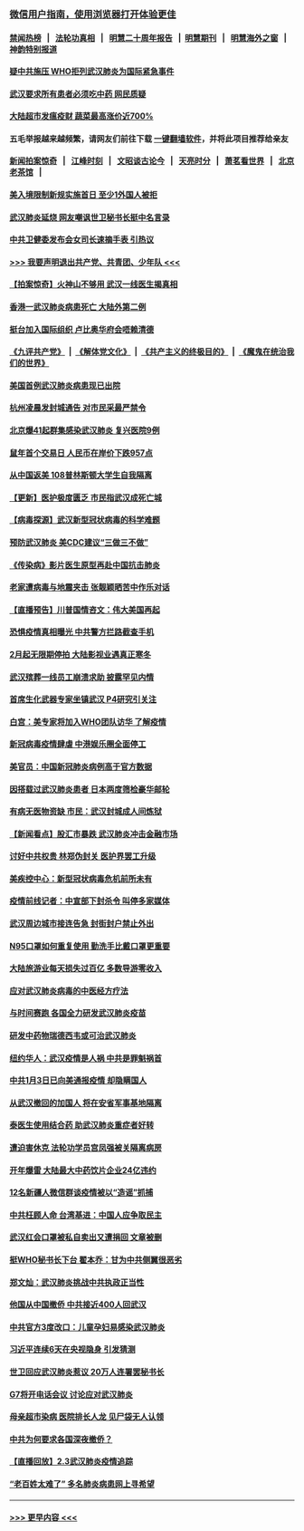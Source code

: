 ### [微信用户指南，使用浏览器打开体验更佳](https://github.com/gfw-breaker/banned-news1/blob/master/indexes/wechat-guide.md?t=0)
#### [禁闻热榜](热点新闻.md?t=0)  &nbsp;&nbsp;|&nbsp;&nbsp; [法轮功真相](https://github.com/gfw-breaker/truth/blob/master/README.md?t=0) &nbsp;&nbsp;|&nbsp;&nbsp; [明慧二十周年报告](https://github.com/gfw-breaker/mh-reports/blob/master/README.md?t=0) &nbsp;&nbsp;|&nbsp;&nbsp;[明慧期刊](https://github.com/gfw-breaker/mh-qikan) &nbsp;&nbsp;|&nbsp;&nbsp; [明慧海外之窗](https://github.com/gfw-breaker/mh-news/blob/master/README.md?t=0) &nbsp;&nbsp;|&nbsp;&nbsp; [神韵特别报道](https://github.com/gfw-breaker/mh-news/blob/master/shenyun.md?t=0)
#### [疑中共施压 WHO拒列武汉肺炎为国际紧急事件](../pages/nsc413/n11843031.md?t=02041522) 
#### [武汉要求所有患者必须吃中药 网民质疑](../pages/nsc413/n11842894.md?t=02041522) 
#### [大陆超市发瘟疫财 蔬菜最高涨价近700%](../pages/nsc413/n11842780.md?t=02041522) 
#### 五毛举报越来越频繁，请网友们前往下载 [一键翻墙软件](https://github.com/gfw-breaker/ssr-accounts)，并将此项目推荐给亲友
#### [新闻拍案惊奇](https://github.com/gfw-breaker/banned-news1/blob/master/pages/link4.md) &nbsp;&nbsp;|&nbsp;&nbsp; [江峰时刻](https://github.com/gfw-breaker/banned-news1/blob/master/pages/link4.md) &nbsp;&nbsp;|&nbsp;&nbsp; [文昭谈古论今](https://github.com/gfw-breaker/banned-news1/blob/master/pages/link4.md) &nbsp;&nbsp;|&nbsp;&nbsp; [天亮时分](https://github.com/gfw-breaker/banned-news1/blob/master/pages/link4.md) &nbsp;&nbsp;|&nbsp;&nbsp; [萧茗看世界](https://github.com/gfw-breaker/banned-news1/blob/master/pages/link4.md) &nbsp;&nbsp;|&nbsp;&nbsp; [北京老茶馆](https://github.com/gfw-breaker/banned-news1/blob/master/pages/link4.md) &nbsp;&nbsp;|&nbsp;&nbsp; 
#### [美入境限制新规实施首日 至少1外国人被拒](../pages/nsc413/n11843058.md?t=02041522) 
#### [武汉肺炎延烧 网友嘲讽世卫秘书长挺中名言录](../pages/nsc413/n11843056.md?t=02041522) 
#### [中共卫健委发布会女司长速摘手表 引热议](../pages/nsc413/n11843116.md?t=02041522) 
#### [>>> 我要声明退出共产党、共青团、少年队 <<<](https://github.com/begood0513/goodnews/blob/master/quit/letter.md) 
#### [【拍案惊奇】火神山不够用 武汉一线医生揭真相](../pages/nsc413/n11842682.md?t=02041522) 
#### [香港一武汉肺炎病患死亡 大陆外第二例](../pages/nsc413/n11843026.md?t=02041522) 
#### [挺台加入国际组织 卢比奥华府会唔赖清德](../pages/nsc413/n11843023.md?t=02041522) 
#### [《九评共产党》](https://github.com/begood0513/9ping.md/blob/master/README.md) &nbsp;|&nbsp; [《解体党文化》](../../../../jtdwh.md/blob/master/README.md)  &nbsp;|&nbsp; [《共产主义的终极目的》](../../../../gczydzjmd.md/blob/master/README.md) &nbsp;|&nbsp; [《魔鬼在统治我们的世界》](../../../../mgztzwmdsj.md/blob/master/README.md) 
#### [美国首例武汉肺炎病患现已出院](../pages/nsc413/n11842740.md?t=02041522) 
#### [杭州凌晨发封城通告 对市民采最严禁令](../pages/nsc413/n11842758.md?t=02041522) 
#### [北京爆41起群集感染武汉肺炎 复兴医院9例](../pages/nsc413/n11841955.md?t=02041522) 
#### [鼠年首个交易日 人民币在岸价下跌957点](../pages/nsc413/n11842681.md?t=02041522) 
#### [从中国返美 108普林斯顿大学生自我隔离](../pages/nsc413/n11842714.md?t=02041522) 
#### [【更新】医护极度匮乏 市民指武汉成死亡城](../pages/nsc413/n11801312.md?t=02041522) 
#### [【病毒探源】武汉新型冠状病毒的科学难题](../pages/nsc413/n11842176.md?t=02041522) 
#### [预防武汉肺炎 美CDC建议“三做三不做”](../pages/nsc413/n11842700.md?t=02041522) 
#### [《传染病》影片医生原型再赴中国抗击肺炎](../pages/nsc413/n11842626.md?t=02041522) 
#### [老家遭病毒与地震夹击 张靓颖晒苦中作乐对话](../pages/nsc413/n11842054.md?t=02041522) 
#### [【直播预告】川普国情咨文：伟大美国再起](../pages/nsc413/n11842079.md?t=02041522) 
#### [恐惧疫情真相曝光 中共警方拦路截查手机](../pages/nsc413/n11842396.md?t=02041522) 
#### [2月起无限期停拍 大陆影视业遇真正寒冬](../pages/nsc413/n11842344.md?t=02041522) 
#### [武汉殡葬一线员工崩溃求助 披露罕见内情](../pages/nsc413/n11842482.md?t=02041522) 
#### [首席生化武器专家坐镇武汉 P4研究引关注](../pages/nsc413/n11842412.md?t=02041522) 
#### [白宫：美专家将加入WHO团队访华 了解疫情](../pages/nsc413/n11842198.md?t=02041522) 
#### [新冠病毒疫情肆虐 中港娱乐圈全面停工](../pages/nsc413/n11842193.md?t=02041522) 
#### [美官员：中国新冠肺炎病例高于官方数据](../pages/nsc413/n11842452.md?t=02041522) 
#### [因搭载过武汉肺炎患者 日本两度筛检豪华邮轮](../pages/nsc413/n11842447.md?t=02041522) 
#### [有病无医物资缺 市民：武汉封城成人间炼狱](../pages/nsc413/n11839878.md?t=02041522) 
#### [【新闻看点】股汇市暴跌 武汉肺炎冲击金融市场](../pages/nsc413/n11842216.md?t=02041522) 
#### [讨好中共权贵 林郑伪封关 医护界罢工升级](../pages/nsc413/n11842359.md?t=02041522) 
#### [美疾控中心：新型冠状病毒危机前所未有](../pages/nsc413/n11842406.md?t=02041522) 
#### [疫情前线记者：中宣部下封杀令 叫停多家媒体](../pages/nsc413/n11842178.md?t=02041522) 
#### [武汉周边城市接连告急 封街封户禁止外出](../pages/nsc413/n11842277.md?t=02041522) 
#### [N95口罩如何重复使用 勤洗手比戴口罩更重要](../pages/nsc413/n11842236.md?t=02041522) 
#### [大陆旅游业每天损失过百亿 多数导游零收入](../pages/nsc413/n11842179.md?t=02041522) 
#### [应对武汉肺炎病毒的中医经方疗法](../pages/nsc413/n11842157.md?t=02041522) 
#### [与时间赛跑  各国全力研发武汉肺炎疫苗](../pages/nsc413/n11842149.md?t=02041522) 
#### [研发中药物瑞德西韦或可治武汉肺炎](../pages/nsc413/n11842100.md?t=02041522) 
#### [纽约华人：武汉疫情是人祸 中共是罪魁祸首](../pages/nsc413/n11840631.md?t=02041522) 
#### [中共1月3日已向美通报疫情 却隐瞒国人](../pages/nsc413/n11841978.md?t=02041522) 
#### [从武汉撤回的加国人 将在安省军事基地隔离](../pages/nsc413/n11840777.md?t=02041522) 
#### [泰医生使用结合药 助武汉肺炎重症者好转](../pages/nsc413/n11842096.md?t=02041522) 
#### [遭迫害休克 法轮功学员宫凤强被关隔离病房](../pages/nsc413/n11841492.md?t=02041522) 
#### [开年爆雷  大陆最大中药饮片企业24亿违约](../pages/nsc413/n11841904.md?t=02041522) 
#### [12名新疆人微信群谈疫情被以“造谣”抓捕](../pages/nsc413/n11839897.md?t=02041522) 
#### [中共枉顾人命 台湾基进：中国人应争取民主](../pages/nsc413/n11841532.md?t=02041522) 
#### [武汉红会口罩被私自卖出又遭捐回 文章被删](../pages/nsc413/n11841871.md?t=02041522) 
#### [挺WHO秘书长下台 翟本乔：甘为中共侧翼很恶劣](../pages/nsc413/n11841484.md?t=02041522) 
#### [郑文灿：武汉肺炎挑战中共执政正当性](../pages/nsc413/n11841537.md?t=02041522) 
#### [他国从中国撤侨 中共接近400人回武汉](../pages/nsc413/n11841290.md?t=02041522) 
#### [中共官方3度改口：儿童孕妇易感染武汉肺炎](../pages/nsc413/n11841631.md?t=02041522) 
#### [习近平连续6天在央视隐身 引发猜测](../pages/nsc413/n11841881.md?t=02041522) 
#### [世卫回应武汉肺炎惹议 20万人连署罢秘书长](../pages/nsc413/n11841664.md?t=02041522) 
#### [G7将开电话会议 讨论应对武汉肺炎](../pages/nsc413/n11841658.md?t=02041522) 
#### [母亲超市染病 医院排长人龙 见尸袋无人认领](../pages/nsc413/n11841762.md?t=02041522) 
#### [中共为何要求各国深夜撤侨？](../pages/nsc413/n11841731.md?t=02041522) 
#### [【直播回放】2.3武汉肺炎疫情追踪](../pages/nsc413/n11841577.md?t=02041522) 
#### [“老百姓太难了” 多名肺炎病患网上寻希望](../pages/nsc413/n11841565.md?t=02041522) 

----
#### [ >>> 更早内容 <<< ](../indexes/nsc413-earlier.md)
